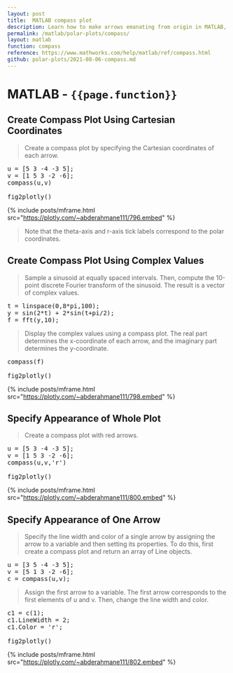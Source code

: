 ```yaml
---
layout: post
title:  MATLAB compass plot
description: Learn how to make arrows emanating from origin in MATLAB, then publish them to the Web with Plotly.
permalink: /matlab/polar-plots/compass/
layout: matlab
function: compass
reference: https://www.mathworks.com/help/matlab/ref/compass.html
github: polar-plots/2021-08-06-compass.md
---
```


# MATLAB - `{{page.function}}`

<!--------------------- EXAMPLE BREAK ------------------------->
## Create Compass Plot Using Cartesian Coordinates

> Create a compass plot by specifying the Cartesian coordinates of each arrow.

<pre class="mcode">
u = [5 3 -4 -3 5];
v = [1 5 3 -2 -6];
compass(u,v)

fig2plotly()
</pre>

{% include posts/mframe.html src="https://plotly.com/~abderahmane111/796.embed" %}

> Note that the theta-axis and r-axis tick labels correspond to the polar coordinates.

## Create Compass Plot Using Complex Values

> Sample a sinusoid at equally spaced intervals. Then, compute the 10-point discrete Fourier transform of the sinusoid. The result is a vector of complex values.


<pre class="mcode">
t = linspace(0,8*pi,100);
y = sin(2*t) + 2*sin(t+pi/2);
f = fft(y,10);
</pre>

> Display the complex values using a compass plot. The real part determines the x-coordinate of each arrow, and the imaginary part determines the y-coordinate.


<pre class="mcode">
compass(f)

fig2plotly()
</pre>

{% include posts/mframe.html src="https://plotly.com/~abderahmane111/798.embed" %}

## Specify Appearance of Whole Plot

> Create a compass plot with red arrows.

<pre class="mcode">
u = [5 3 -4 -3 5];
v = [1 5 3 -2 -6];
compass(u,v,'r')

fig2plotly()
</pre>

{% include posts/mframe.html src="https://plotly.com/~abderahmane111/800.embed" %}

## Specify Appearance of One Arrow

> Specify the line width and color of a single arrow by assigning the arrow to a variable and then setting its properties. To do this, first create a compass plot and return an array of Line objects.

<pre class="mcode">
u = [3 5 -4 -3 5];
v = [5 1 3 -2 -6];
c = compass(u,v);
</pre>

> Assign the first arrow to a variable. The first arrow corresponds to the first elements of u and v. Then, change the line width and color.

<pre class="mcode">
c1 = c(1);
c1.LineWidth = 2;
c1.Color = 'r';

fig2plotly()
</pre>

{% include posts/mframe.html src="https://plotly.com/~abderahmane111/802.embed" %}


